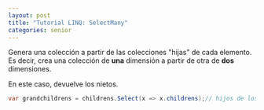 ```yaml
---
layout: post
title: "Tutorial LINQ: SelectMany"
categories: senior
---
```


Genera una colección a partir de las colecciones "hijas" de cada elemento<!--more-->. Es decir, crea una colección de **una** dimensión a partir de otra de **dos** dimensiones.

En este caso, devuelve los nietos.

```csharp
var grandchildrens = childrens.Select(x => x.childrens);// hijos de los hijos.
```
